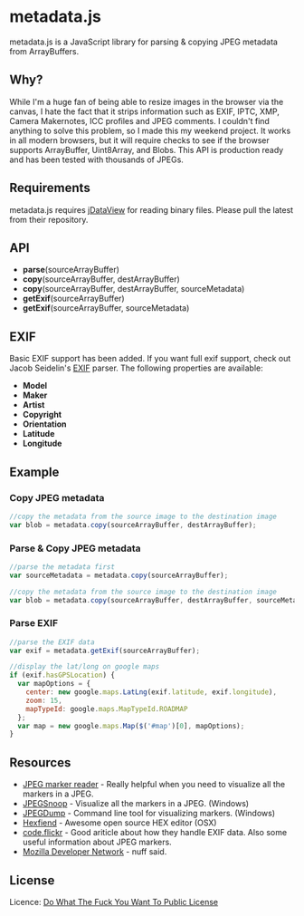 # metadata.js
metadata.js is a JavaScript library for parsing & copying JPEG metadata from ArrayBuffers.

## Why?
While I'm a huge fan of being able to resize images in the browser via the canvas, I hate the fact that it strips information such as EXIF, IPTC, XMP, Camera Makernotes, ICC profiles and JPEG comments. I couldn't find anything to solve this problem, so I made this my weekend project. It works in all modern browsers, but it will require checks to see if the browser supports ArrayBuffer, Uint8Array, and Blobs. This API is production ready and has been tested with thousands of JPEGs.

## Requirements
metadata.js requires [jDataView](https://github.com/vjeux/jDataView) for reading binary files. Please pull the latest from their repository.

## API
* **parse**(sourceArrayBuffer)
* **copy**(sourceArrayBuffer, destArrayBuffer)
* **copy**(sourceArrayBuffer, destArrayBuffer, sourceMetadata)
* **getExif**(sourceArrayBuffer)
* **getExif**(sourceArrayBuffer, sourceMetadata)

## EXIF
Basic EXIF support has been added. If you want full exif support, check out Jacob Seidelin's [EXIF](http://blog.nihilogic.dk/2008/05/reading-exif-data-with-javascript.html) parser. The following properties are available:

* **Model**
* **Maker**
* **Artist**
* **Copyright**
* **Orientation**
* **Latitude**
* **Longitude**

## Example

### Copy JPEG metadata
``` js
//copy the metadata from the source image to the destination image
var blob = metadata.copy(sourceArrayBuffer, destArrayBuffer);
```

### Parse & Copy JPEG metadata
``` js
//parse the metadata first
var sourceMetadata = metadata.copy(sourceArrayBuffer);

//copy the metadata from the source image to the destination image
var blob = metadata.copy(sourceArrayBuffer, destArrayBuffer, sourceMetadata);
```

### Parse EXIF
``` js
//parse the EXIF data
var exif = metadata.getExif(sourceArrayBuffer);

//display the lat/long on google maps
if (exif.hasGPSLocation) {
  var mapOptions = {
    center: new google.maps.LatLng(exif.latitude, exif.longitude),
    zoom: 15,
    mapTypeId: google.maps.MapTypeId.ROADMAP
  };
  var map = new google.maps.Map($('#map')[0], mapOptions);
}
```

## Resources
* [JPEG marker reader](http://fhtr.org/DataStream.js/jpeg.html) - Really helpful when you need to visualize all the markers in a JPEG.
* [JPEGSnoop](http://www.impulseadventure.com/photo/jpeg-snoop.html) - Visualize all the markers in a JPEG. (Windows)
* [JPEGDump](http://www.a-kat.com/programming/cpp/jpeg/JPEGDump.html) - Command line tool for visualizing markers. (Windows)
* [Hexfiend](http://ridiculousfish.com/hexfiend/) - Awesome open source HEX editor (OSX)
* [code.flickr](http://code.flickr.net/2012/06/01/parsing-exif-client-side-using-javascript-2/) - Good ariticle about how they handle EXIF data. Also some useful information about JPEG markers.
* [Mozilla Developer Network](https://developer.mozilla.org/) - nuff said.

## License
Licence: [Do What The Fuck You Want To Public License](http://sam.zoy.org/wtfpl/)